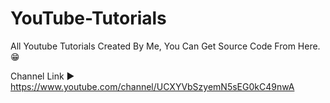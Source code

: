 # YouTube-Tutorials

All Youtube Tutorials Created By Me, 
You Can Get Source Code From Here. 😁

Channel Link ▶ https://www.youtube.com/channel/UCXYVbSzyemN5sEG0kC49nwA
